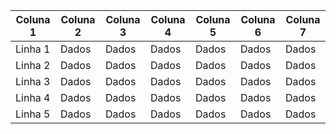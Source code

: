 | Coluna 1 | Coluna 2 | Coluna 3 | Coluna 4 | Coluna 5 | Coluna 6 | Coluna 7 |
|----------|----------|----------|----------|----------|----------|----------|
| Linha 1  | Dados    | Dados    | Dados    | Dados    | Dados    | Dados    |
| Linha 2  | Dados    | Dados    | Dados    | Dados    | Dados    | Dados    |
| Linha 3  | Dados    | Dados    | Dados    | Dados    | Dados    | Dados    |
| Linha 4  | Dados    | Dados    | Dados    | Dados    | Dados    | Dados    |
| Linha 5  | Dados    | Dados    | Dados    | Dados    | Dados    | Dados    |
